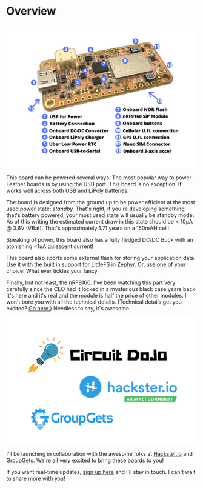 # Overview

![Diagram](img/nrf9160-feather-v4-labeled.png)

This board can be powered several ways. The most popular way to power Feather boards is by using the USB port. This board is no exception. It works well across both USB and LiPoly batteries.

The board is designed from the ground up to be power efficient at the most used power state: _standby._ That's right, if you're developing something that's battery powered, your most used state will usually be standby mode. As of this writing the estimated current draw in this state should be < 10µA @ 3.6V (VBat). That's approximately 1.71 years on a 150mAH cell!

Speaking of power, this board also has a fully fledged DC/DC Buck with an atonishing <1uA quiescent current!

This board also sports some external flash for storing your application data. Use it with the built in support for LittleFS in Zephyr. Or, use one of your choice! What ever tickles your fancy.

Finally, but not least, the nRF9160. I've been watching this part very carefully since the CEO had it locked in a mysterious black case years back. It's here and it's real and the module is half the price of other modules. I won't bore you with all the technical details. (Technical details get you excited? [Go here.](https://www.nordicsemi.com/Products/Low-power-cellular-IoT/nRF9160)) Needless to say, it's awesome.

![Logos](img/Logos.png)

I'll be launching in collaboration with the awesome folks at [Hackster.io](https://www.hackster.io/launch) and [GroupGets](https://groupgets.com). We're all very excited to bring these boards to you!

If you want real-time updates, [sign up here](https://www.circuitdojo.com/products/nrf9160-feather) and i'll stay in touch. I can't wait to share more with you!
